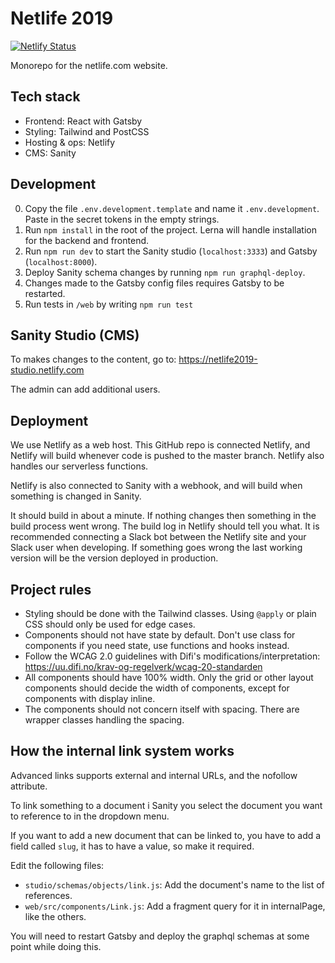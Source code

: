 # Netlife 2019

[![Netlify Status](https://api.netlify.com/api/v1/badges/371ab6b8-38f2-43e5-b92b-c68e571b567d/deploy-status)](https://app.netlify.com/sites/netlife2019/deploys)

Monorepo for the netlife.com website.

## Tech stack

- Frontend: React with Gatsby
- Styling: Tailwind and PostCSS
- Hosting & ops: Netlify
- CMS: Sanity

## Development
0. Copy the file `.env.development.template` and name it `.env.development`. Paste in the secret tokens in the empty strings.
1. Run `npm install` in the root of the project. Lerna will handle installation for the backend and frontend.
2. Run `npm run dev` to start the Sanity studio (`localhost:3333`) and Gatsby (`localhost:8000`).
3. Deploy Sanity schema changes by running `npm run graphql-deploy`.
4. Changes made to the Gatsby config files requires Gatsby to be restarted. 
5. Run tests in `/web` by writing `npm run test`

## Sanity Studio (CMS)
To makes changes to the content, go to: https://netlife2019-studio.netlify.com

The admin can add additional users.

## Deployment
We use Netlify as a web host. This GitHub repo is connected Netlify, and Netlify will build whenever code is pushed to the master branch. Netlify also handles our serverless functions.

Netlify is also connected to Sanity with a webhook, and will build when something is changed in Sanity.

It should build in about a minute. If nothing changes then something in the build process went wrong. The build log in Netlify should tell you what. It is recommended connecting a Slack bot between the Netlify site and your Slack user when developing. If something goes wrong the last working version will be the version deployed in production.

## Project rules
- Styling should be done with the Tailwind classes. Using `@apply` or plain CSS should only be used for edge cases.
- Components should not have state by default. Don't use class for components if you need state, use functions and hooks instead.
- Follow the WCAG 2.0 guidelines with Difi's modifications/interpretation: https://uu.difi.no/krav-og-regelverk/wcag-20-standarden
- All components should have 100% width. Only the grid or other layout components should decide the width of components, except for components with display inline.
- The components should not concern itself with spacing. There are wrapper classes handling the spacing.

## How the internal link system works
Advanced links supports external and internal URLs, and the nofollow attribute.

To link something to a document i Sanity you select the document you want to reference to in the dropdown menu.

If you want to add a new document that can be linked to, you have to add a field called `slug`, it has to have a value, so make it required.

Edit the following files:
- `studio/schemas/objects/link.js`: Add the document's name to the list of references.
- `web/src/components/Link.js`: Add a fragment query for it in internalPage, like the others.

You will need to restart Gatsby and deploy the graphql schemas at some point while doing this.
